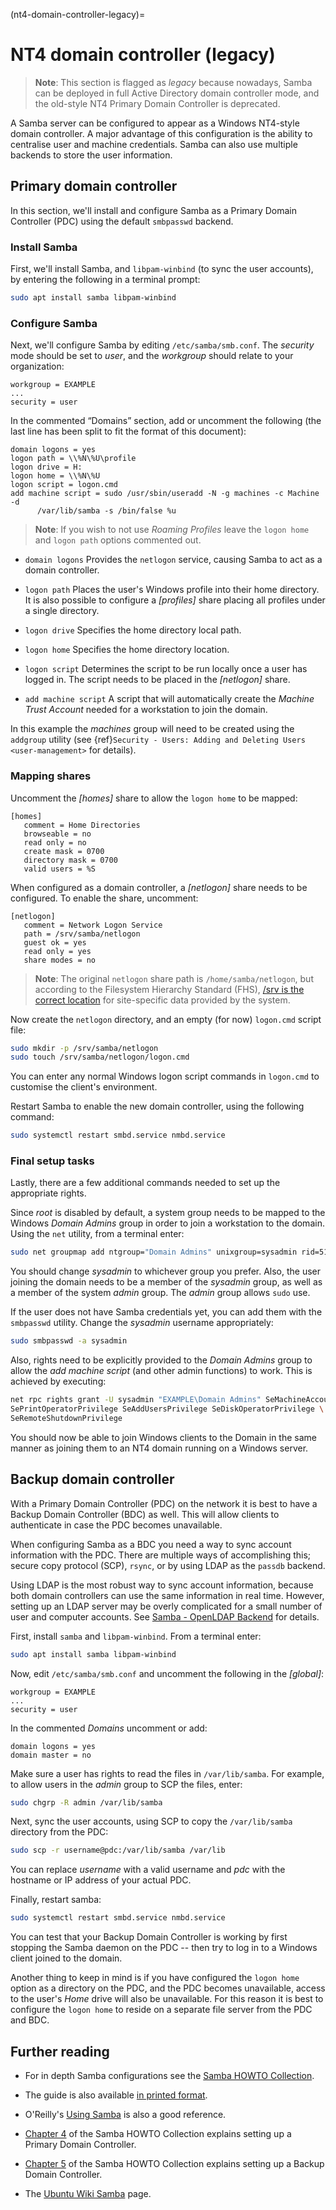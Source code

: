 (nt4-domain-controller-legacy)=
# NT4 domain controller (legacy)

> **Note**:
> This section is flagged as *legacy* because nowadays, Samba can be deployed in full Active Directory domain controller mode, and the old-style NT4 Primary Domain Controller is deprecated.

A Samba server can be configured to appear as a Windows NT4-style domain controller. A major advantage of this configuration is the ability to centralise user and machine credentials. Samba can also use multiple backends to store the user information.

## Primary domain controller

In this section, we'll install and configure Samba as a Primary Domain Controller (PDC) using the default `smbpasswd` backend.

### Install Samba

First, we'll install Samba, and `libpam-winbind` (to sync the user accounts), by entering the following in a terminal prompt:

```bash
sudo apt install samba libpam-winbind
```

### Configure Samba

Next, we'll configure Samba by editing `/etc/samba/smb.conf`. The *security* mode should be set to *user*, and the *workgroup* should relate to your organization:

```text 
workgroup = EXAMPLE
...
security = user
```

In the commented “Domains” section, add or uncomment the following (the last line has been split to fit the format of this document):

```text 
domain logons = yes
logon path = \\%N\%U\profile
logon drive = H:
logon home = \\%N\%U
logon script = logon.cmd
add machine script = sudo /usr/sbin/useradd -N -g machines -c Machine -d
      /var/lib/samba -s /bin/false %u
```

> **Note**:
> If you wish to not use *Roaming Profiles* leave the `logon home` and `logon path` options commented out.

- `domain logons`
Provides the `netlogon` service, causing Samba to act as a domain controller.

- `logon path`
Places the user's Windows profile into their home directory. It is also possible to configure a *\[profiles\]* share placing all profiles under a single directory.

- `logon drive`
Specifies the home directory local path.

- `logon home` 
Specifies the home directory location.

- `logon script`
Determines the script to be run locally once a user has logged in. The script needs to be placed in the *\[netlogon\]* share.

- `add machine script`
A script that will automatically create the *Machine Trust Account* needed for a workstation to join the domain.
    
In this example the *machines* group will need to be created using the `addgroup` utility (see {ref}`Security - Users: Adding and Deleting Users <user-management>` for details).

### Mapping shares

Uncomment the *\[homes\]* share to allow the `logon home` to be mapped:

```text
[homes]
   comment = Home Directories
   browseable = no
   read only = no
   create mask = 0700
   directory mask = 0700
   valid users = %S
```

When configured as a domain controller, a *\[netlogon\]* share needs to be configured. To enable the share, uncomment:

```text
[netlogon]
   comment = Network Logon Service
   path = /srv/samba/netlogon
   guest ok = yes
   read only = yes
   share modes = no
```

> **Note**:
> The original `netlogon` share path is `/home/samba/netlogon`, but according to the Filesystem Hierarchy Standard (FHS), [/srv is the correct location](http://www.pathname.com/fhs/pub/fhs-2.3.html#SRVDATAFORSERVICESPROVIDEDBYSYSTEM) for site-specific data provided by the system.

Now create the `netlogon` directory, and an empty (for now) `logon.cmd` script file:

```bash
sudo mkdir -p /srv/samba/netlogon
sudo touch /srv/samba/netlogon/logon.cmd
```

You can enter any normal Windows logon script commands in `logon.cmd` to customise the client's environment.

Restart Samba to enable the new domain controller, using the following command:

```bash
sudo systemctl restart smbd.service nmbd.service
```

### Final setup tasks
 
Lastly, there are a few additional commands needed to set up the appropriate rights.

Since *root* is disabled by default, a system group needs to be mapped to the Windows *Domain Admins* group in order to join a workstation to the domain. Using the `net` utility, from a terminal enter:

```bash
sudo net groupmap add ntgroup="Domain Admins" unixgroup=sysadmin rid=512 type=d
```

You should change *sysadmin* to whichever group you prefer. Also, the user joining the domain needs to be a member of the *sysadmin* group, as well as a member of the system *admin* group. The *admin* group allows `sudo` use.

If the user does not have Samba credentials yet, you can add them with the `smbpasswd` utility. Change the *sysadmin* username appropriately:

```bash
sudo smbpasswd -a sysadmin
```

Also, rights need to be explicitly provided to the *Domain Admins* group to allow the *add machine script* (and other admin functions) to work. This is achieved by executing:

```bash
net rpc rights grant -U sysadmin "EXAMPLE\Domain Admins" SeMachineAccountPrivilege \
SePrintOperatorPrivilege SeAddUsersPrivilege SeDiskOperatorPrivilege \
SeRemoteShutdownPrivilege
```

You should now be able to join Windows clients to the Domain in the same manner as joining them to an NT4 domain running on a Windows server.

## Backup domain controller

With a Primary Domain Controller (PDC) on the network it is best to have a Backup Domain Controller (BDC) as well. This will allow clients to authenticate in case the PDC becomes unavailable.

When configuring Samba as a BDC you need a way to sync account information with the PDC. There are multiple ways of accomplishing this; secure copy protocol (SCP), `rsync`, or by using LDAP as the `passdb` backend.

Using LDAP is the most robust way to sync account information, because both domain controllers can use the same information in real time. However, setting up an LDAP server may be overly complicated for a small number of user and computer accounts. See [Samba - OpenLDAP Backend](openldap-backend-legacy.md) for details.

First, install `samba` and `libpam-winbind`. From a terminal enter:

```bash
sudo apt install samba libpam-winbind
```

Now, edit `/etc/samba/smb.conf` and uncomment the following in the *\[global\]*:

```text 
workgroup = EXAMPLE
...
security = user
```

In the commented *Domains* uncomment or add:

```text 
domain logons = yes
domain master = no
```

Make sure a user has rights to read the files in `/var/lib/samba`. For example, to allow users in the *admin* group to SCP the files, enter:

```bash
sudo chgrp -R admin /var/lib/samba
```

Next, sync the user accounts, using SCP to copy the `/var/lib/samba` directory from the PDC:

```bash
sudo scp -r username@pdc:/var/lib/samba /var/lib
```

You can replace *username* with a valid username and *pdc* with the hostname or IP address of your actual PDC.

Finally, restart samba:

```bash
sudo systemctl restart smbd.service nmbd.service
```

You can test that your Backup Domain Controller is working by first stopping the Samba daemon on the PDC -- then try to log in to a Windows client joined to the domain.

Another thing to keep in mind is if you have configured the `logon home` option as a directory on the PDC, and the PDC becomes unavailable, access to the user's *Home* drive will also be unavailable. For this reason it is best to configure the `logon home` to reside on a separate file server from the PDC and BDC.

## Further reading

  - For in depth Samba configurations see the [Samba HOWTO Collection](https://www.samba.org/samba/docs/old/Samba3-HOWTO/).

  - The guide is also available [in printed format](http://www.amazon.com/exec/obidos/tg/detail/-/0131882228).

  - O'Reilly's [Using Samba](http://www.oreilly.com/catalog/9780596007690/) is also a good reference.

  - [Chapter 4](https://www.samba.org/samba/docs/old/Samba3-HOWTO/samba-pdc.html) of the Samba HOWTO Collection explains setting up a Primary Domain Controller.

  - [Chapter 5](https://www.samba.org/samba/docs/old/Samba3-HOWTO/samba-bdc.html) of the Samba HOWTO Collection explains setting up a Backup Domain Controller.

  - The [Ubuntu Wiki Samba](https://help.ubuntu.com/community/Samba) page.
